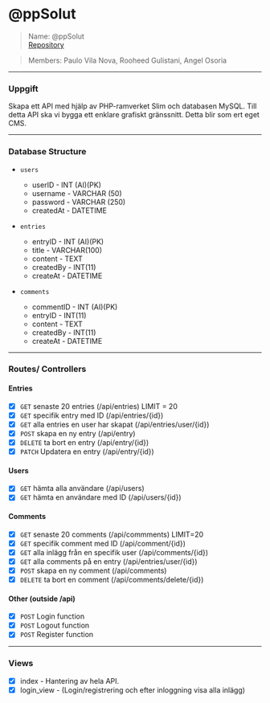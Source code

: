 
# @ppSolut
> Name: @ppSolut <br>
> [Repository](https://github.com/paulonova/RestApiSlim)

> Members: Paulo Vila Nova, Rooheed Gulistani, Angel Osoria

---

### Uppgift
Skapa ett API med hjälp av PHP-ramverket Slim och databasen MySQL. Till detta API ska vi bygga ett enklare grafiskt gränssnitt. Detta blir som ert eget CMS.

---

### Database Structure

- `users`
  - userID - INT (AI)(PK)
  - username - VARCHAR (50)
  - password - VARCHAR (250)
  - createdAt - DATETIME

- `entries`
  - entryID - INT (AI)(PK)
  - title - VARCHAR(100)
  - content - TEXT
  - createdBy - INT(11)
  - createAt - DATETIME


- `comments`
  - commentID - INT (AI)(PK)
  - entryID - INT(11)
  - content - TEXT
  - createdBy - INT(11)
  - createAt - DATETIME

---

### Routes/ Controllers

#### Entries
- [x] `GET` senaste 20 entries (/api/entries) LIMIT = 20
- [x] `GET` specifik entry med ID (/api/entries/{id})
- [x] `GET` alla entries en user har skapat (/api/entries/user/{id})
- [x] `POST` skapa en ny entry (/api/entry)
- [x] `DELETE` ta bort en entry (/api/entry/{id})
- [x] `PATCH` Updatera en entry (/api/entry/{id})

#### Users
- [x] `GET` hämta alla användare (/api/users)
- [x] `GET` hämta en användare med ID (/api/users/{id})

#### Comments
- [x] `GET` senaste 20 comments (/api/commments) LIMIT=20 
- [x] `GET` specifik comment med ID (/api/comment/{id}) 
- [x] `GET` alla inlägg från en specifik user (/api/comments/{id})
- [x] `GET` alla comments på en entry (/api/entries/user/{id}) 
- [x] `POST` skapa en ny comment (/api/comments) 
- [x] `DELETE` ta bort en comment (/api/comments/delete/{id}) 

#### Other (outside /api)
- [x] `POST` Login function
- [x] `POST` Logout function
- [x] `POST` Register function

---

### Views
- [x] index      - Hantering av hela API.
- [x] login_view - (Login/registrering och efter inloggning visa alla inlägg)

